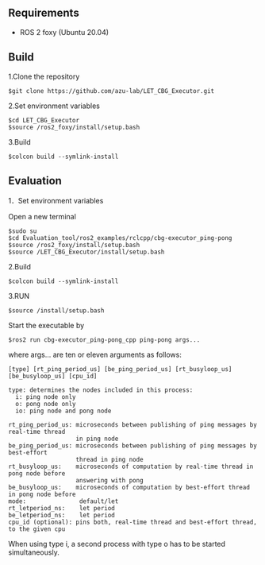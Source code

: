 

## Requirements
- ROS 2 foxy (Ubuntu 20.04)

## Build
1.Clone the repository
```
$git clone https://github.com/azu-lab/LET_CBG_Executor.git
```
2.Set environment variables
```
$cd LET_CBG_Executor
$source /ros2_foxy/install/setup.bash
```
3.Build
```
$colcon build --symlink-install
```
## Evaluation
1．Set environment variables

Open a new terminal
```
$sudo su
$cd Evaluation_tool/ros2_examples/rclcpp/cbg-executor_ping-pong
$source /ros2_foxy/install/setup.bash
$source /LET_CBG_Executor/install/setup.bash
```
2.Build
```
$colcon build --symlink-install
```
3.RUN
```
$source /install/setup.bash
```
Start the executable by
```
$ros2 run cbg-executor_ping-pong_cpp ping-pong args...
```
where args... are ten or eleven arguments as follows:
```
[type] [rt_ping_period_us] [be_ping_period_us] [rt_busyloop_us] [be_busyloop_us] [cpu_id]

type: determines the nodes included in this process:
  i: ping node only
  o: pong node only
  io: ping node and pong node

rt_ping_period_us: microseconds between publishing of ping messages by real-time thread
                   in ping node
be_ping_period_us: microseconds between publishing of ping messages by best-effort
                   thread in ping node
rt_busyloop_us:    microseconds of computation by real-time thread in pong node before
                   answering with pong
be_busyloop_us:    microseconds of computation by best-effort thread in pong node before
mode:               default/let
rt_letperiod_ns:    let period
be_letperiod_ns:    let period
cpu_id (optional): pins both, real-time thread and best-effort thread, to the given cpu
```
When using type i, a second process with type o has to be started simultaneously.